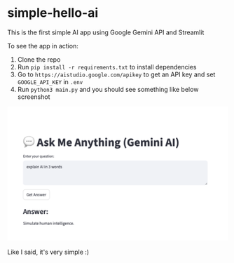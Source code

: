 # simple-hello-ai
This is the first simple AI app using Google Gemini API and Streamlit

To see the app in action:
1. Clone the repo
2. Run `pip install -r requirements.txt` to install dependencies
3. Go to `https://aistudio.google.com/apikey` to get an API key and set `GOOGLE_API_KEY` in `.env`
4. Run `python3 main.py` and you should see something like below screenshot

![screenshot.png](screenshot.png)

Like I said, it's very simple :)